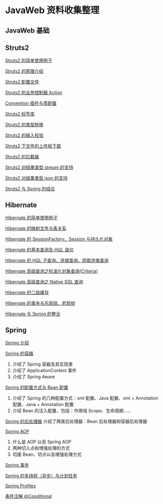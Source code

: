 # JavaWeb 资料收集整理

## JavaWeb 基础


## Struts2

[Struts2 的简单使用例子]()

[Struts2 的原理介绍]()

[Struts2 配置文件]()

[Struts2 的业务控制器 Action]()

[Convention 插件与零配置]()

[Struts2 标签库]()

[Struts2 的类型转换]()

[Struts2 的输入校验]()

[Struts2 下文件的上传和下载]()

[Struts2 的拦截器]()

[Struts2 对结果类型 stream 的支持]()

[Struts2 对结果类型 json 的支持]()

[Struts2 与 Spring 的结合]()

## Hibernate

[Hibernate 的简单使用例子](/hibernate/Hibernate%20的简单使用例子.md)

[Hibernate 的映射文件与表关系](/hibernate/Hibernate%20的映射文件与表关系.md)

[Hibernate 的 SessionFactory、Session 与持久化对象](/hibernate/Hibernate%20的%20SessionFactory、Session%20与持久化对象.md)

[Hibernate 的基本查询及 HQL 语句](/hibernate/Hibernate%20的基本查询及%20HQL%20语句.md)

[Hibernate 的 HQL 子查询、连接查询、抓取连接查询](/hibernate/Hibernate%20的%20HQL%20子查询、连接查询、抓取连接查询.md)

[Hibernate 高级查询之标准化对象查询(Criteria)](/hibernate/Hibernate%20高级查询之标准化对象查询(Criteria).md)

[Hibernate 高级查询之 Native SQL 查询](/hibernate/Hibernate%20高级查询之%20Native%20SQL%20查询.md)

[Hibernate 的二级缓存](/hibernate/Hibernate%20的二级缓存.md)

[Hibernate 的事务与乐观锁、悲观锁](/hibernate/Hibernate%20的事务与乐观锁、悲观锁.md)

[Hibernate 与 Spring 的整合](/hibernate/Hibernate%20与%20Spring%20的整合.md)

## Spring

[Spring 介绍](/spring/Spring%20介绍.md)

[Spring 的容器](/spring/Spring%20的容器.md)    
1. 介绍了 Spring 容器及其实现类    
2. 介绍了 ApplicationContext 事件   
3. 介绍了 Spring Aware    

[Spring 的配置方式与 Bean 配置](/spring/Spring%20的配置方式与%20Bean%20配置.md)    
1. 介绍了 Spring 的几种配置方式：xml 配置、Java 配置、xml + Annotation 配置、Java + Annotation 配置
2. 介绍 Bean 的注入配置，包括：作用域 Scope、生命周期……   

[Spring 的后处理器](/spring/Spring%20的后处理器.md)
介绍了两类后处理器：Bean 后处理器和容器后处理器

[Spring AOP](/spring/Spring%20AOP.md)
1. 什么是 AOP 以及 Spring AOP
2. 两种切入点和增强处理的方式
3. 切面 Bean、切点以及增强处理方式

[Spring 事务](/spring/Spring%20事务.md)

[Spring 的多线程（异步）与计划任务]()

[Spring Profiles]()

[条件注解 @Conditional]()
